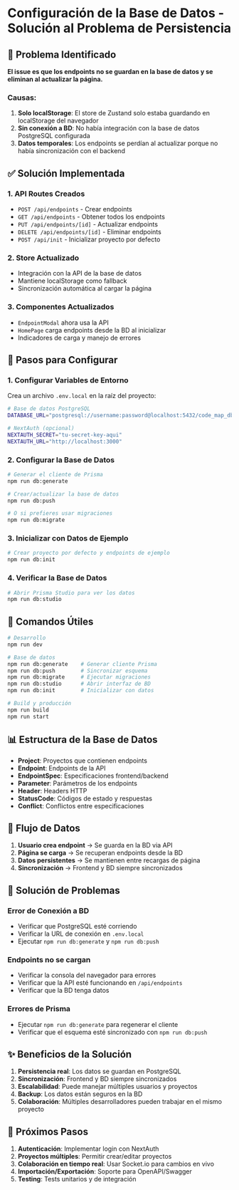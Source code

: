 # Configuración de la Base de Datos - Solución al Problema de Persistencia

## 🚨 Problema Identificado

**El issue es que los endpoints no se guardan en la base de datos y se eliminan al actualizar la página.**

### Causas:
1. **Solo localStorage**: El store de Zustand solo estaba guardando en localStorage del navegador
2. **Sin conexión a BD**: No había integración con la base de datos PostgreSQL configurada
3. **Datos temporales**: Los endpoints se perdían al actualizar porque no había sincronización con el backend

## ✅ Solución Implementada

### 1. API Routes Creados
- `POST /api/endpoints` - Crear endpoints
- `GET /api/endpoints` - Obtener todos los endpoints
- `PUT /api/endpoints/[id]` - Actualizar endpoints
- `DELETE /api/endpoints/[id]` - Eliminar endpoints
- `POST /api/init` - Inicializar proyecto por defecto

### 2. Store Actualizado
- Integración con la API de la base de datos
- Mantiene localStorage como fallback
- Sincronización automática al cargar la página

### 3. Componentes Actualizados
- `EndpointModal` ahora usa la API
- `HomePage` carga endpoints desde la BD al inicializar
- Indicadores de carga y manejo de errores

## 🚀 Pasos para Configurar

### 1. Configurar Variables de Entorno
Crea un archivo `.env.local` en la raíz del proyecto:

```bash
# Base de datos PostgreSQL
DATABASE_URL="postgresql://username:password@localhost:5432/code_map_db"

# NextAuth (opcional)
NEXTAUTH_SECRET="tu-secret-key-aqui"
NEXTAUTH_URL="http://localhost:3000"
```

### 2. Configurar la Base de Datos
```bash
# Generar el cliente de Prisma
npm run db:generate

# Crear/actualizar la base de datos
npm run db:push

# O si prefieres usar migraciones
npm run db:migrate
```

### 3. Inicializar con Datos de Ejemplo
```bash
# Crear proyecto por defecto y endpoints de ejemplo
npm run db:init
```

### 4. Verificar la Base de Datos
```bash
# Abrir Prisma Studio para ver los datos
npm run db:studio
```

## 🔧 Comandos Útiles

```bash
# Desarrollo
npm run dev

# Base de datos
npm run db:generate    # Generar cliente Prisma
npm run db:push        # Sincronizar esquema
npm run db:migrate     # Ejecutar migraciones
npm run db:studio      # Abrir interfaz de BD
npm run db:init        # Inicializar con datos

# Build y producción
npm run build
npm run start
```

## 📊 Estructura de la Base de Datos

- **Project**: Proyectos que contienen endpoints
- **Endpoint**: Endpoints de la API
- **EndpointSpec**: Especificaciones frontend/backend
- **Parameter**: Parámetros de los endpoints
- **Header**: Headers HTTP
- **StatusCode**: Códigos de estado y respuestas
- **Conflict**: Conflictos entre especificaciones

## 🎯 Flujo de Datos

1. **Usuario crea endpoint** → Se guarda en la BD via API
2. **Página se carga** → Se recuperan endpoints desde la BD
3. **Datos persistentes** → Se mantienen entre recargas de página
4. **Sincronización** → Frontend y BD siempre sincronizados

## 🐛 Solución de Problemas

### Error de Conexión a BD
- Verificar que PostgreSQL esté corriendo
- Verificar la URL de conexión en `.env.local`
- Ejecutar `npm run db:generate` y `npm run db:push`

### Endpoints no se cargan
- Verificar la consola del navegador para errores
- Verificar que la API esté funcionando en `/api/endpoints`
- Verificar que la BD tenga datos

### Errores de Prisma
- Ejecutar `npm run db:generate` para regenerar el cliente
- Verificar que el esquema esté sincronizado con `npm run db:push`

## ✨ Beneficios de la Solución

1. **Persistencia real**: Los datos se guardan en PostgreSQL
2. **Sincronización**: Frontend y BD siempre sincronizados
3. **Escalabilidad**: Puede manejar múltiples usuarios y proyectos
4. **Backup**: Los datos están seguros en la BD
5. **Colaboración**: Múltiples desarrolladores pueden trabajar en el mismo proyecto

## 🔮 Próximos Pasos

1. **Autenticación**: Implementar login con NextAuth
2. **Proyectos múltiples**: Permitir crear/editar proyectos
3. **Colaboración en tiempo real**: Usar Socket.io para cambios en vivo
4. **Importación/Exportación**: Soporte para OpenAPI/Swagger
5. **Testing**: Tests unitarios y de integración
